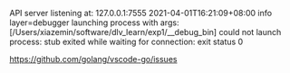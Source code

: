 API server listening at: 127.0.0.1:7555
2021-04-01T16:21:09+08:00 info layer=debugger launching process with args: [/Users/xiazemin/software/dlv_learn/exp1/__debug_bin]
could not launch process: stub exited while waiting for connection: exit status 0


https://github.com/golang/vscode-go/issues


